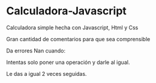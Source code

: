 # Calculadora-Javascript

Calculadora simple hecha con Javascript, Html y Css


Gran cantidad de comentarios para que sea comprensible


Da errores Nan cuando:

  Intentas solo poner una operación y darle al igual.
  
  Le das a igual 2 veces seguidas.
